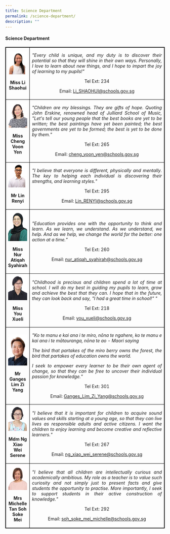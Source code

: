 ```yaml
---
title: Science Department
permalink: /science-department/
description: ""
---
```

<h4><strong>Science Department</strong></h4>
<table style="border-collapse: collapse; width: 100%; border:1px solid black;">
<tbody>
<tr>
<td style="text-align: center; border:1px solid black;">
<img style="width:100%;"src="/images/sci7.jpg">
<p><strong>Miss Li Shaohui</strong></p>
</td>
<td style="width: 100%; text-align: justify; border:1px solid black;">
<p><em>"Every child is unique, and my duty is to discover their potential so that they will shine in their own ways. Personally, I love to learn about new things, and I hope to impart the joy of learning to my pupils!"</em></p>
<p style="width: 100%; text-align: center;">Tel Ext: 234</p>
<p style="width: 100%; text-align: center;">Email:&nbsp;<a href="mailto:Li_SHAOHUI@schools.gov.sg">Li_SHAOHUI@schools.gov.sg</a></p></a></p>
</td>
<tr>
<td style="text-align: center; border:1px solid black;">
<img style="width:100%;"src="/images/sci2.jpg">
<p><strong>Miss Cheng Voon Yen</strong></p>
</td>
<td style="width: 100%; text-align: justify; border:1px solid black;">
<p><em>"Children are my blessings. They are gifts of hope. Quoting John Erskine, renowned head of Julliard School of Music, "Let's tell our young people that the best books are yet to be written; the best paintings have yet been painted; the best governments are yet to be formed; the best is yet to be done by them."</em></p>
<p style="width: 100%; text-align: center;">Tel Ext: 265</p>
<p style="width: 100%; text-align: center;">Email:&nbsp;<a href="mailto:cheng_voon_yen@schools.gov.sg">cheng_voon_yen@schools.gov.sg</a></p>
</td>
</tr>
<tr>
<td style="text-align: center; border:1px solid black;">
<img style="width:100%;"src="/images/sci6.jpg">
<p><strong>Mr Lin Renyi</strong></p>
</td>
<td style="width: 100%; text-align: justify; border:1px solid black;">
<p><em>"I believe that everyone is different, physically and mentally. The key to helping each individual is discovering their strengths, and learning styles."</em></p>
<p style="width: 100%; text-align: center;">Tel Ext: 295</p>
<p style="width: 100%; text-align: center;">Email:&nbsp;<a href="mailto:Lin_RENYI@schools.gov.sg">Lin_RENYI@schools.gov.sg</a></p>
</td>
<tr>
<td style="text-align: center; border:1px solid black;">
<img style="width:100%;"src="/images/sci5.jpg">
<p><strong>Miss Nur Atiqah Syahirah</strong></p>
</td>
<td style="width: 100%; text-align: justify; border:1px solid black;">
<p><em>"Education provides one with the opportunity to think and learn.&nbsp;As we learn, we understand. As we understand, we help. And as we help, we change the world for the better: one action at a time."</em></p>
<p style="width: 100%; text-align: center;">Tel Ext: 260</p>
<p style="width: 100%; text-align: center;">Email:&nbsp;<a href="mailto:nur_atiqah_syahirah@schools.gov.sg">nur_atiqah_syahirah@schools.gov.sg</a></p>
</td>
<tr>
<td style="text-align: center; border:1px solid black;">
<img style="width:100%;"src="/images/sci4.jpg">
<p><strong>Miss You Xueli</strong></p>
</td>
<td style="width: 100%; text-align: justify; border:1px solid black;">
<p><em>"Childhood is precious and children spend a lot of time at school. I will do my best in guiding my pupils to learn, grow and achieve the best that they can. I hope that in the future, they can look back and say, "I had a great time in school!" "</em></p>
<p style="width: 100%; text-align: center;">Tel Ext: 218</p>
<p style="width: 100%; text-align: center;">Email:&nbsp;<a href="mailto:you_xueli@schools.gov.sg">you_xueli@schools.gov.sg</a></p>
</td>
<tr>
<td style="text-align: center; border:1px solid black;">
<img style="width:100%;"src="/images/sci9.jpg">
<p><strong>Mr Ganges Lim Zi Yang</strong></p>
</td>
<td style="width: 100%; text-align: justify; border:1px solid black;">
<p><em>"Ko te manu e kai ana i te miro, nōna te ngahere, ko te manu e kai ana i te mātauranga, nōna te ao - Maori saying</em></p>
<p><em>The bird that partakes of the miro berry owns the forest, the bird that partakes of education owns the world.</em></p>
<p><em>I seek to empower every learner to be their own agent of change, so that they can be free to uncover their individual passion for knowledge."</em></p>
<p style="width: 100%; text-align: center;">Tel Ext: 301</p>
<p style="width: 100%; text-align: center;">Email:&nbsp;<a href="mailto:Ganges_Lim_Zi_Yang@schools.gov.sg">Ganges_Lim_Zi_Yang@schools.gov.sg</a></p>
</td>
<tr>
<td style="text-align: center; border:1px solid black;">
<img style="width:100%;"src="/images/sci3.jpg">
<p><strong>Mdm Ng Xiao Wei Serene</strong></p>
</td>
<td style="width: 100%; text-align: justify; border:1px solid black;">
<p><em>"I believe that it is important for children to acquire sound values and skills starting at a young age, so that they can live lives as responsible adults and active citizens. I want the children to enjoy learning and become creative and reflective learners."</em></p>
<p style="width: 100%; text-align: center;">Tel Ext: 267</p>
<p style="width: 100%; text-align: center;">Email:&nbsp;<a href="mailto:ng_xiao_wei_serene@schools.gov.sg">ng_xiao_wei_serene@schools.gov.sg</a></p>
</td>
<tr>
<td style="text-align: center; border:1px solid black;">
<img style="width:100%;"src="/images/sci11.jpg">
<p><strong>Mrs Michelle Tan Soh Soke Mei</strong></p>
</td>
<td style="width: 100%; text-align: justify; border:1px solid black;">
<p><em>"I believe that all children are intellectually curious and academically ambitious. My role as a teacher is to value such curiosity and not simply just to present facts and give students the opportunity to practise. More importantly, I seek to support students in their active construction of knowledge."</em></p>
<p style="width: 100%; text-align: center;">Tel Ext: 292</p>
<p style="width: 100%; text-align: center;">Email:&nbsp;<a href="mailto:soh_soke_mei_michelle@schools.gov.sg">soh_soke_mei_michelle@schools.gov.sg</a></p>
</td>
